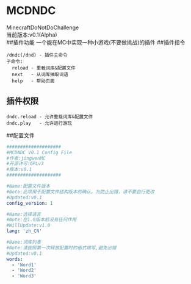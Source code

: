 # MCDNDC
MinecraftDoNotDoChallenge  
当前版本:v0.1(Alpha)  
##插件功能
一个能在MC中实现一种小游戏(不要做挑战)的插件
##插件指令
```text
/dndc(/dnd) - 插件主命令
子命令:
  reload - 重载词库&配置文件
  next   - 从词库抽取词语
  help   - 帮助页面
```
## 插件权限
```text
dndc.reload - 允许重载词库&配置文件
dndc.play   - 允许进行游玩
```
##配置文件
```yaml
####################
#MCDNDC V0.1 Config File
#作者:jingwenMC
#开源许可:GPLv3
#版本:v0.1
####################

#Name:配置文件版本
#Note:此项用于配置文件结构版本的确认。为防止出错，请不要自行更改
#Updated:v0.1
config_version: 1

#Name:选择语言
#Note:在1.0版本前没有任何作用
#WillUpdate:v1.0
lang: 'zh_CN'

#Name:词库列表
#Note:请按照第一次释放配置时的格式填写,避免出错
#Updated:v0.1
words:
  - 'Word1'
  - 'Word2'
  - 'Word3'
```